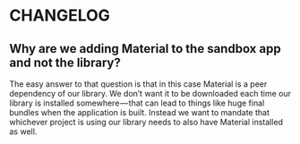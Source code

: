 # CHANGELOG

## Why are we adding Material to the sandbox app and not the library?
The easy answer to that question is that in this case Material is a peer dependency of our library. We don’t want it to be downloaded each time our library is installed somewhere — that can lead to things like huge final bundles when the application is built. Instead we want to mandate that whichever project is using our library needs to also have Material installed as well. 
